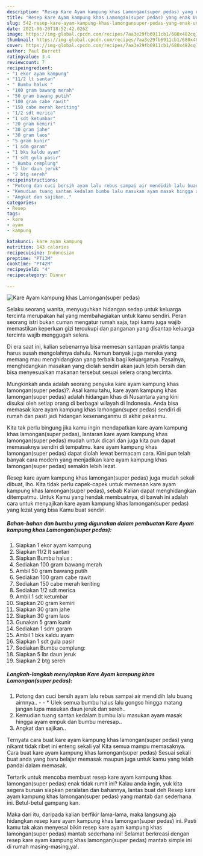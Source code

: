 ```yaml
---
description: "Resep Kare Ayam kampung khas Lamongan(super pedas) yang enak Untuk Jualan"
title: "Resep Kare Ayam kampung khas Lamongan(super pedas) yang enak Untuk Jualan"
slug: 542-resep-kare-ayam-kampung-khas-lamongansuper-pedas-yang-enak-untuk-jualan
date: 2021-06-20T18:52:42.026Z
image: https://img-global.cpcdn.com/recipes/7aa3e29fb6911cb1/680x482cq70/kare-ayam-kampung-khas-lamongansuper-pedas-foto-resep-utama.jpg
thumbnail: https://img-global.cpcdn.com/recipes/7aa3e29fb6911cb1/680x482cq70/kare-ayam-kampung-khas-lamongansuper-pedas-foto-resep-utama.jpg
cover: https://img-global.cpcdn.com/recipes/7aa3e29fb6911cb1/680x482cq70/kare-ayam-kampung-khas-lamongansuper-pedas-foto-resep-utama.jpg
author: Paul Barrett
ratingvalue: 3.4
reviewcount: 7
recipeingredient:
- "1 ekor ayam kampung"
- "11/2 lt santan"
- " Bumbu halus "
- "100 gram bawang merah"
- "50 gram bawang putih"
- "100 gram cabe rawit"
- "150 cabe merah keriting"
- "1/2 sdt merica"
- "1 sdt ketumbar"
- "20 gram kemiri"
- "30 gram jahe"
- "30 gram laos"
- "5 gram kunir"
- "1 sdm garam"
- "1 bks kaldu ayam"
- "1 sdt gula pasir"
- " Bumbu cemplung"
- "5 lbr daun jeruk"
- "2 btg sereh"
recipeinstructions:
- "Potong dan cuci bersih ayam lalu rebus sampai air mendidih lalu buang airnnya..  * Ulek semua bumbu halus lalu gongso hingga matang jangan lupa masukan daun jeruk dan sereh.."
- "Kemudian tuang santan kedalam bumbu lalu masukan ayam masak hingga ayam empuk dan bumbu meresap.."
- "Angkat dan sajikan.."
categories:
- Resep
tags:
- kare
- ayam
- kampung

katakunci: kare ayam kampung 
nutrition: 143 calories
recipecuisine: Indonesian
preptime: "PT13M"
cooktime: "PT42M"
recipeyield: "4"
recipecategory: Dinner

---
```



![Kare Ayam kampung khas Lamongan(super pedas)](https://img-global.cpcdn.com/recipes/7aa3e29fb6911cb1/680x482cq70/kare-ayam-kampung-khas-lamongansuper-pedas-foto-resep-utama.jpg)

Selaku seorang wanita, menyuguhkan hidangan sedap untuk keluarga tercinta merupakan hal yang membahagiakan untuk kamu sendiri. Peran seorang istri bukan cuman mengatur rumah saja, tapi kamu juga wajib memastikan keperluan gizi tercukupi dan panganan yang disantap keluarga tercinta wajib menggugah selera.

Di era  saat ini, kalian sebenarnya bisa memesan santapan praktis tanpa harus susah mengolahnya dahulu. Namun banyak juga mereka yang memang mau menghidangkan yang terbaik bagi keluarganya. Pasalnya, menghidangkan masakan yang diolah sendiri akan jauh lebih bersih dan bisa menyesuaikan makanan tersebut sesuai selera orang tercinta. 



Mungkinkah anda adalah seorang penyuka kare ayam kampung khas lamongan(super pedas)?. Asal kamu tahu, kare ayam kampung khas lamongan(super pedas) adalah hidangan khas di Nusantara yang kini disukai oleh setiap orang di berbagai wilayah di Indonesia. Anda bisa memasak kare ayam kampung khas lamongan(super pedas) sendiri di rumah dan pasti jadi hidangan kesenanganmu di akhir pekanmu.

Kita tak perlu bingung jika kamu ingin mendapatkan kare ayam kampung khas lamongan(super pedas), lantaran kare ayam kampung khas lamongan(super pedas) mudah untuk dicari dan juga kita pun dapat memasaknya sendiri di tempatmu. kare ayam kampung khas lamongan(super pedas) dapat diolah lewat bermacam cara. Kini pun telah banyak cara modern yang menjadikan kare ayam kampung khas lamongan(super pedas) semakin lebih lezat.

Resep kare ayam kampung khas lamongan(super pedas) juga mudah sekali dibuat, lho. Kita tidak perlu capek-capek untuk memesan kare ayam kampung khas lamongan(super pedas), sebab Kalian dapat menghidangkan ditempatmu. Untuk Kamu yang hendak membuatnya, di bawah ini adalah cara untuk menyajikan kare ayam kampung khas lamongan(super pedas) yang lezat yang bisa Kamu buat sendiri.

<!--inarticleads1-->

##### Bahan-bahan dan bumbu yang digunakan dalam pembuatan Kare Ayam kampung khas Lamongan(super pedas):

1. Siapkan 1 ekor ayam kampung
1. Siapkan 11/2 lt santan
1. Siapkan  Bumbu halus :
1. Sediakan 100 gram bawang merah
1. Ambil 50 gram bawang putih
1. Sediakan 100 gram cabe rawit
1. Sediakan 150 cabe merah keriting
1. Sediakan 1/2 sdt merica
1. Ambil 1 sdt ketumbar
1. Siapkan 20 gram kemiri
1. Siapkan 30 gram jahe
1. Siapkan 30 gram laos
1. Gunakan 5 gram kunir
1. Sediakan 1 sdm garam
1. Ambil 1 bks kaldu ayam
1. Siapkan 1 sdt gula pasir
1. Sediakan  Bumbu cemplung:
1. Siapkan 5 lbr daun jeruk
1. Siapkan 2 btg sereh




<!--inarticleads2-->

##### Langkah-langkah menyiapkan Kare Ayam kampung khas Lamongan(super pedas):

1. Potong dan cuci bersih ayam lalu rebus sampai air mendidih lalu buang airnnya.. -  - * Ulek semua bumbu halus lalu gongso hingga matang jangan lupa masukan daun jeruk dan sereh..
1. Kemudian tuang santan kedalam bumbu lalu masukan ayam masak hingga ayam empuk dan bumbu meresap..
1. Angkat dan sajikan..




Ternyata cara buat kare ayam kampung khas lamongan(super pedas) yang nikamt tidak ribet ini enteng sekali ya! Kita semua mampu memasaknya. Cara buat kare ayam kampung khas lamongan(super pedas) Sesuai sekali buat anda yang baru belajar memasak maupun juga untuk kamu yang telah pandai dalam memasak.

Tertarik untuk mencoba membuat resep kare ayam kampung khas lamongan(super pedas) enak tidak rumit ini? Kalau anda ingin, yuk kita segera buruan siapkan peralatan dan bahannya, lantas buat deh Resep kare ayam kampung khas lamongan(super pedas) yang mantab dan sederhana ini. Betul-betul gampang kan. 

Maka dari itu, daripada kalian berfikir lama-lama, maka langsung aja hidangkan resep kare ayam kampung khas lamongan(super pedas) ini. Pasti kamu tak akan menyesal bikin resep kare ayam kampung khas lamongan(super pedas) mantab sederhana ini! Selamat berkreasi dengan resep kare ayam kampung khas lamongan(super pedas) mantab simple ini di rumah masing-masing,ya!.

